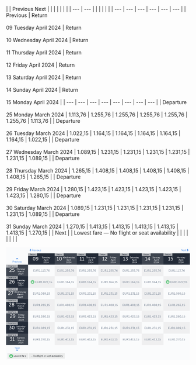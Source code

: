 |     | Previous Next |     |     |     |     |     |     |
| --- | --- |     |     |     |     |     |     | --- | --- | --- | --- | --- | --- |
| Previous | Return<br><br>09 Tuesday April 2024 | Return<br><br>10 Wednesday April 2024 | Return<br><br>11 Thursday April 2024 | Return<br><br>12 Friday April 2024 | Return<br><br>13 Saturday April 2024 | Return<br><br>14 Sunday April 2024 | Return<br><br>15 Monday April 2024 |
| --- | --- | --- | --- | --- | --- | --- | --- |
| Departure<br><br>25 Monday March 2024 | 1.113,76 | 1.255,76 | 1.255,76 | 1.255,76 | 1.255,76 | 1.255,76 | 1.113,76 |
| Departure<br><br>26 Tuesday March 2024 | 1.022,15 | 1.164,15 | 1.164,15 | 1.164,15 | 1.164,15 | 1.164,15 | 1.022,15 |
| Departure<br><br>27 Wednesday March 2024 | 1.089,15 | 1.231,15 | 1.231,15 | 1.231,15 | 1.231,15 | 1.231,15 | 1.089,15 |
| Departure<br><br>28 Thursday March 2024 | 1.265,15 | 1.408,15 | 1.408,15 | 1.408,15 | 1.408,15 | 1.408,15 | 1.265,15 |
| Departure<br><br>29 Friday March 2024 | 1.280,15 | 1.423,15 | 1.423,15 | 1.423,15 | 1.423,15 | 1.423,15 | 1.280,15 |
| Departure<br><br>30 Saturday March 2024 | 1.089,15 | 1.231,15 | 1.231,15 | 1.231,15 | 1.231,15 | 1.231,15 | 1.089,15 |
| Departure<br><br>31 Sunday March 2024 | 1.270,15 | 1.413,15 | 1.413,15 | 1.413,15 | 1.413,15 | 1.413,15 | 1.270,15 |
| Next |
| Lowest fare — No flight or seat availability |     |     |     |     |     |     |     |

![](turkish-airlines.png)